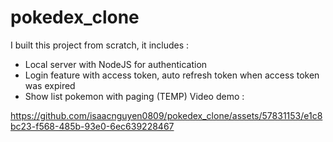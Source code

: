 # pokedex_clone
I built this project from scratch, it includes :
+ Local server with NodeJS for authentication
+ Login feature with access token, auto refresh token when access token was expired
+ Show list pokemon with paging
(TEMP) Video demo :

https://github.com/isaacnguyen0809/pokedex_clone/assets/57831153/e1c8bc23-f568-485b-93e0-6ec639228467

